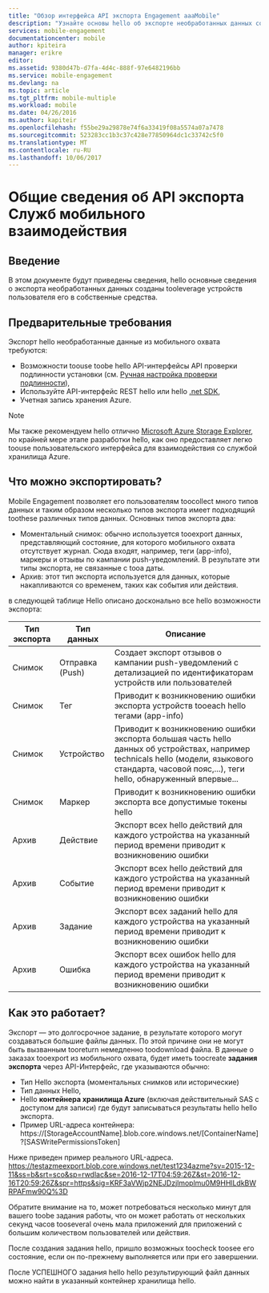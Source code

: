 ```yaml
---
title: "Обзор интерфейса API экспорта Engagement aaaMobile"
description: "Узнайте основы hello об экспорте необработанных данных созданы tooleverage устройств конечных пользователей его в собственные средства"
services: mobile-engagement
documentationcenter: mobile
author: kpiteira
manager: erikre
editor: 
ms.assetid: 9380d47b-d7fa-4d4c-888f-97e6482196bb
ms.service: mobile-engagement
ms.devlang: na
ms.topic: article
ms.tgt_pltfrm: mobile-multiple
ms.workload: mobile
ms.date: 04/26/2016
ms.author: kapiteir
ms.openlocfilehash: f55be29a29878e74f6a33419f08a5574a07a7478
ms.sourcegitcommit: 523283cc1b3c37c428e77850964dc1c33742c5f0
ms.translationtype: MT
ms.contentlocale: ru-RU
ms.lasthandoff: 10/06/2017
---
```

# <a name="mobile-engagement-export-api-overview"></a>Общие сведения об API экспорта Служб мобильного взаимодействия
## <a name="introduction"></a>Введение
В этом документе будут приведены сведения, hello основные сведения о экспорта необработанных данных созданы tooleverage устройств пользователя его в собственные средства.

## <a name="pre-requisites"></a>Предварительные требования
Экспорт hello необработанные данные из мобильного охвата требуются:

* Возможности toouse toobe hello API-интерфейсы API проверки подлинности установки (см. [Ручная настройка проверки подлинности](mobile-engagement-api-authentication-manual.md)),
* Используйте API-интерфейс REST hello или hello [.net SDK](mobile-engagement-dotnet-sdk-service-api.md),
* Учетная запись хранения Azure.

> [!NOTE]
> Мы также рекомендуем hello отлично [Microsoft Azure Storage Explorer](http://storageexplorer.com/), по крайней мере этапе разработки hello, как оно предоставляет легко toouse пользовательского интерфейса для взаимодействия со службой хранилища Azure.
> 
> 

## <a name="what-can-be-exported"></a>Что можно экспортировать?
Mobile Engagement позволяет его пользователям toocollect много типов данных и таким образом несколько типов экспорта имеет подходящий toothese различных типов данных.
Основных типов экспорта два:

* Моментальный снимок: обычно используется tooexport данных, представляющий состояние, для которого мобильного охвата отсутствует журнал. Сюда входят, например, теги (app-info), маркеры и отзывы по кампании push-уведомлений. В результате эти типы экспорта, не связанные с tooa даты.
* Архив: этот тип экспорта используется для данных, которые накапливаются со временем, таких как события или действия.

в следующей таблице Hello описано досконально все hello возможности экспорта:

| Тип экспорта | Тип данных | Описание |
| --- | --- | --- |
| Снимок |Отправка (Push) |Создает экспорт отзывов о кампании push-уведомлений с детализацией по идентификаторам устройств или пользователей |
| Снимок |Тег |Приводит к возникновению ошибки экспорта устройств tooeach hello тегами (app-info) |
| Снимок |Устройство |Приводит к возникновению ошибки экспорта большая часть hello данных об устройствах, например technicals hello (модели, языкового стандарта, часовой пояс,...), теги hello, обнаруженный впервые... |
| Снимок |Маркер |Приводит к возникновению ошибки экспорта все допустимые токены hello |
| Архив |Действие |Экспорт всех hello действий для каждого устройства на указанный период времени приводит к возникновению ошибки |
| Архив |Событие |Экспорт всех hello действий для каждого устройства на указанный период времени приводит к возникновению ошибки |
| Архив |Задание |Экспорт всех заданий hello для каждого устройства на указанный период времени приводит к возникновению ошибки |
| Архив |Ошибка |Экспорт всех ошибок hello для каждого устройства на указанный период времени приводит к возникновению ошибки |

## <a name="how-does-it-work"></a>Как это работает?
Экспорт — это долгосрочное задание, в результате которого могут создаваться большие файлы данных. По этой причине они не могут быть вызванным tooreturn немедленно toodownload файла.
В данные о заказах tooexport из мобильного охвата, будет иметь toocreate **задания экспорта** через API-Интерфейс, где указываются обычно:

* Тип Hello экспорта (моментальных снимков или исторические)
* Тип данных Hello,
* Hello **контейнера хранилища Azure** (включая действительный SAS с доступом для записи) где будут записываться результаты hello hello экспорта.
* Пример URL-адреса контейнера: https://[StorageAccountName].blob.core.windows.net/[ContainerName]?[SASWritePermissionsToken]  

Ниже приведен пример реального URL-адреса. https://testazmeexport.blob.core.windows.net/test1234azme?sv=2015-12-11&ss=b&srt=sco&sp=rwdlac&se=2016-12-17T04:59:26Z&st=2016-12-16T20:59:26Z&spr=https&sig=KRF3aVWjp2NEJDzjlmoplmu0M9HHlLdkBWRPAFmw90Q%3D

Обратите внимание на то, может потребоваться несколько минут для вашего toobe задания работы, что он может работать от нескольких секунд часов tooseveral очень мала приложений для приложений с большим количеством пользователей или действия.

После создания задания hello, пришло возможных toocheck toosee его состояние, если он по-прежнему выполняется или при его завершении.

После УСПЕШНОГО задания hello hello результирующий файл данных можно найти в указанный контейнер хранилища hello.

